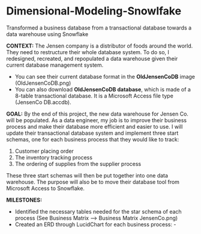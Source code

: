 # Dimensional-Modeling-Snowlfake
Transformed a business database from a transactional database towards a data warehouse using Snowflake

**CONTEXT:**
The Jensen company is a distributor of foods around the world. They need to restructure their whole database system. To do so, I redesigned, recreated, and repopulated a data warehouse given their current database management system.
  - You can see their current database format in the **OldJensenCoDB** image (OldJensenCoDB.png)
  - You can also download **OldJensenCoDB database**, which is made of a 8-table transactional database. It is a Microsoft Access file type (JensenCo DB.accdb).

**GOAL:**
By the end of this project, the new data warehouse for Jensen Co. will be populated. As a data engineer, my job is to improve their business process and make their database more efficient and easier to use.
I will update their transactional database system and implement three start schemas, one for each business process that they would like to track:
1. Customer placing order 
2. The inventory tracking process
3. The ordering of supplies from the supplier process

These three start schemas will then be put together into one data warehouse.
The purpose will also be to move their database tool from Microsoft Access to Snowflake.


**MILESTONES:**
- Identified the necessary tables needed for the star schema of each process (See Business Matrix --> Business Matrix JensenCo.png)
- Created an ERD through LucidChart for each business process:
      - 
